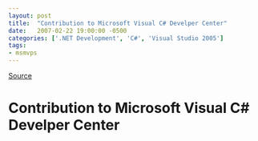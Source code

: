 ```yaml
---
layout: post
title:  "Contribution to Microsoft Visual C# Develper Center"
date:   2007-02-22 19:00:00 -0500
categories: ['.NET Development', 'C#', 'Visual Studio 2005']
tags:
- msmvps
---
```

[Source](http://blogs.msmvps.com/peterritchie/2007/02/23/contribution-to-microsoft-visual-c-develper-center/ "Permalink to Contribution to Microsoft Visual C# Develper Center")

# Contribution to Microsoft Visual C# Develper Center



